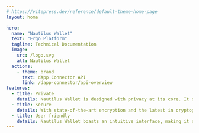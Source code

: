 ```yaml
---
# https://vitepress.dev/reference/default-theme-home-page
layout: home

hero:
  name: "Nautilus Wallet"
  text: "Ergo Platform"
  tagline: Technical Documentation
  image:
    src: /logo.svg
    alt: Nautilus Wallet
  actions:
    - theme: brand
      text: dApp Connector API
      link: /dapp-connector/api-overview
features:
  - title: Private
    details: Nautilus Wallet is designed with privacy at its core. It doesn’t log, collect, share, or sell any personal or transactional data, ensuring that your crypto activities remain completely confidential and anonymous.
  - title: Secure
    details: With state-of-the-art encryption and the latest in cryptographic protocols, Nautilus Wallet provides an ironclad fortress for your digital assets. It supports hardware wallets like Ledger for an added layer of security, so you can transact with peace of mind.
  - title: User friendly
    details: Nautilus Wallet boasts an intuitive interface, making it accessible for both seasoned crypto enthusiasts and newcomers. The seamless setup and easy navigation ensure you spend less time figuring out features and more time managing your assets efficiently.
---
```

